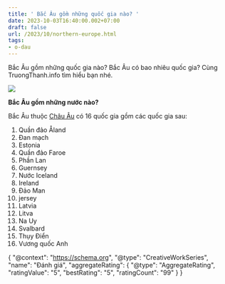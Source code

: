 ```yaml
---
title: ' Bắc Âu gồm những quốc gia nào? '
date: 2023-10-03T16:40:00.002+07:00
draft: false
url: /2023/10/northern-europe.html
tags: 
- o-dau
---
```


Bắc Âu gồm những quốc gia nào? Bắc Âu có bao nhiêu quốc gia? Cùng TruongThanh.info tìm hiểu bạn nhé.

[![](https://blogger.googleusercontent.com/img/b/R29vZ2xl/AVvXsEhkWWEXyO79dmVjuNd8D2Q6hPeAV9Aa3Sz48PxUvJ31PGLmGoP1mFNyFnpqjv5BKS4M4TAuMF3NBHFIAKCBVhZ3VL4fV84TVBV7tKQttAHQz65Tjxqjaonvf3yAmzDbDDaPZrvAwaV6vxbf2fPArDbMi-0vjnaxZWYHpsPs0POrSdmDe3VtnkoX9Yy0Vnah/s320/map-europa.png)](https://blogger.googleusercontent.com/img/b/R29vZ2xl/AVvXsEhkWWEXyO79dmVjuNd8D2Q6hPeAV9Aa3Sz48PxUvJ31PGLmGoP1mFNyFnpqjv5BKS4M4TAuMF3NBHFIAKCBVhZ3VL4fV84TVBV7tKQttAHQz65Tjxqjaonvf3yAmzDbDDaPZrvAwaV6vxbf2fPArDbMi-0vjnaxZWYHpsPs0POrSdmDe3VtnkoX9Yy0Vnah/s582/map-europa.png)

  

  

  

**Bắc Âu gồm những nước nào?**

Bắc Âu thuộc [Châu Âu](https://www.truongthanh.info/2023/10/europe.html) có 16 quốc gia gồm các quốc gia sau:

1.  Quần đảo Åland
2.  Đan mạch
3.  Estonia
4.  Quần đảo Faroe
5.  Phần Lan
6.  Guernsey
7.  Nước Iceland
8.  Ireland
9.  Đảo Man
10.  jersey
11.  Latvia
12.  Litva
13.  Na Uy
14.  Svalbard
15.  Thụy Điển
16.  Vương quốc Anh

{ "@context": "https://schema.org", "@type": "CreativeWorkSeries", "name": "Đánh giá", "aggregateRating": { "@type": "AggregateRating", "ratingValue": "5", "bestRating": "5", "ratingCount": "99" } }